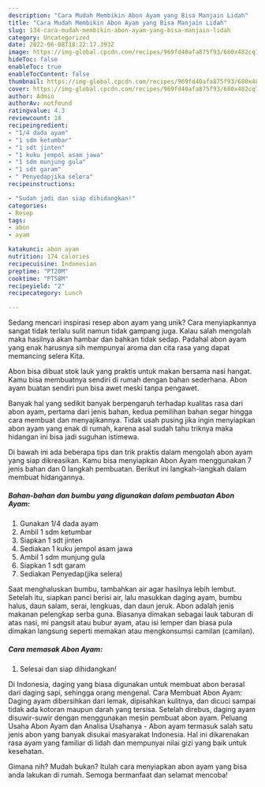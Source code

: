 ```yaml
---
description: "Cara Mudah Membikin Abon Ayam yang Bisa Manjain Lidah"
title: "Cara Mudah Membikin Abon Ayam yang Bisa Manjain Lidah"
slug: 134-cara-mudah-membikin-abon-ayam-yang-bisa-manjain-lidah
category: Uncategorized
date: 2022-06-08T18:22:17.393Z
image: https://img-global.cpcdn.com/recipes/969fd40afa875f93/680x482cq70/abon-ayam-foto-resep-utama.jpg
hideToc: false
enableToc: true
enableTocContent: false
thumbnail: https://img-global.cpcdn.com/recipes/969fd40afa875f93/680x482cq70/abon-ayam-foto-resep-utama.jpg
cover: https://img-global.cpcdn.com/recipes/969fd40afa875f93/680x482cq70/abon-ayam-foto-resep-utama.jpg
author: Admin
authorAv: notfound
ratingvalue: 4.3
reviewcount: 18
recipeingredient:
- "1/4 dada ayam"
- "1 sdm ketumbar"
- "1 sdt jinten"
- "1 kuku jempol asam jawa"
- "1 sdm munjung gula"
- "1 sdt garam"
- " Penyedapjika selera"
recipeinstructions:

- "Sudah jadi dan siap dihidangkan!"
categories:
- Resep
tags:
- abon
- ayam

katakunci: abon ayam 
nutrition: 174 calories
recipecuisine: Indonesian
preptime: "PT20M"
cooktime: "PT58M"
recipeyield: "2"
recipecategory: Lunch

---
```





Sedang mencari inspirasi resep abon ayam yang unik? Cara menyiapkannya sangat tidak terlalu sulit namun tidak gampang juga. Kalau salah mengolah maka hasilnya akan hambar dan bahkan tidak sedap. Padahal abon ayam yang enak harusnya sih mempunyai aroma dan cita rasa yang dapat memancing selera Kita.





Abon bisa dibuat stok lauk yang praktis untuk makan bersama nasi hangat. Kamu bisa membuatnya sendiri di rumah dengan bahan sederhana. Abon ayam buatan sendiri pun bisa awet meski tanpa pengawet.

Banyak hal yang sedikit banyak berpengaruh terhadap kualitas rasa dari abon ayam, pertama dari jenis bahan, kedua pemilihan bahan segar hingga cara membuat dan menyajikannya. Tidak usah pusing jika ingin menyiapkan abon ayam yang enak di rumah, karena asal sudah tahu triknya maka hidangan ini bisa jadi suguhan istimewa.






Di bawah ini ada beberapa tips dan trik praktis dalam mengolah abon ayam yang siap dikreasikan. Kamu bisa menyiapkan Abon Ayam menggunakan 7 jenis bahan dan 0 langkah pembuatan. Berikut ini langkah-langkah dalam membuat hidangannya.

<!--inarticleads1-->

##### Bahan-bahan dan bumbu yang digunakan dalam pembuatan Abon Ayam:

1. Gunakan 1/4 dada ayam
1. Ambil 1 sdm ketumbar
1. Siapkan 1 sdt jinten
1. Sediakan 1 kuku jempol asam jawa
1. Ambil 1 sdm munjung gula
1. Siapkan 1 sdt garam
1. Sediakan  Penyedap(jika selera)


Saat menghaluskan bumbu, tambahkan air agar hasilnya lebih lembut. Setelah itu, siapkan panci berisi air, lalu masukkan daging ayam, bumbu halus, daun salam, serai, lengkuas, dan daun jeruk. Abon adalah jenis makanan pelengkap serba guna. Biasanya dimakan sebagai lauk taburan di atas nasi, mi pangsit atau bubur ayam, atau isi lemper dan biasa pula dimakan langsung seperti memakan atau mengkonsumsi camilan (camilan). 

<!--inarticleads2-->

##### Cara memasak Abon Ayam:


1. Selesai dan siap dihidangkan!

Di Indonesia, daging yang biasa digunakan untuk membuat abon berasal dari daging sapi, sehingga orang mengenal. Cara Membuat Abon Ayam: Daging ayam dibersihkan dari lemak, dipisahkan kulitnya, dan dicuci sampai tidak ada kotoran maupun darah yang tersisa. Setelah direbus, daging ayam disuwir-suwir dengan menggunakan mesin pembuat abon ayam. Peluang Usaha Abon Ayam dan Analisa Usahanya - Abon ayam termasuk salah satu jenis abon yang banyak disukai masyarakat Indonesia. Hal ini dikarenakan rasa ayam yang familiar di lidah dan mempunyai nilai gizi yang baik untuk kesehatan. 

Gimana nih? Mudah bukan? Itulah cara menyiapkan abon ayam yang bisa anda lakukan di rumah. Semoga bermanfaat dan selamat mencoba!
